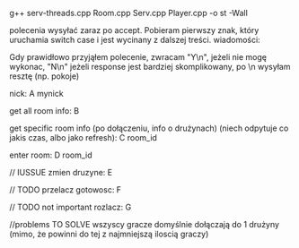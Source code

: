 g++ serv-threads.cpp Room.cpp Serv.cpp Player.cpp -o st -Wall


polecenia wysyłać zaraz po accept.
Pobieram pierwszy znak, który uruchamia switch case i jest wycinany z dalszej treści.
wiadomości:

Gdy prawidłowo przyjąłem polecenie, zwracam "Y\n", jeżeli nie mogę wykonac, "N\n" jeżeli response jest bardziej skomplikowany, po \n wysyłam resztę (np. pokoje)

nick:
A mynick

get all room info:
B

get specific room info (po dołączeniu, info o drużynach) (niech odpytuje co jakis czas, albo jako refresh):
C room_id

enter room:
D room_id

// IUSSUE
zmien druzyne: 
E


// TODO
przelacz gotowosc:
F

// TODO not important
rozlacz:
G


//problems TO SOLVE
wszyscy gracze domyślnie dołączają do 1 drużyny (mimo, że powinni do tej z najmniejszą iloscią graczy)

